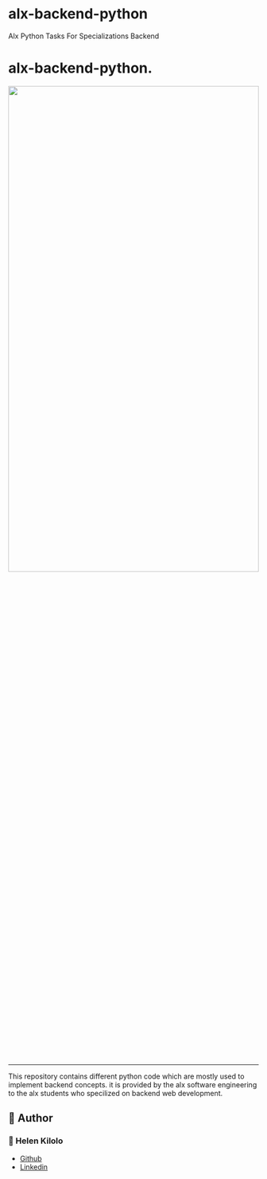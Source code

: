# alx-backend-python
Alx Python Tasks For Specializations Backend

# alx-backend-python.

<img src="https://media.geeksforgeeks.org/wp-content/cdn-uploads/20210917204112/Top-10-Advance-Python-Concepts-That-You-Must-Know.png" width = "100%" height = "50%"/>

---
This repository contains different python code which are mostly used to implement backend concepts. it is provided by the alx software engineering to the alx students who specilized on backend web development.
## :pencil: **Author**
### :man: Helen Kilolo
- [Github](https://github.com/helenkilolo)
- [Linkedin](https://www.linkedin.com/in/helen-kilolo-8b7a6352/)
